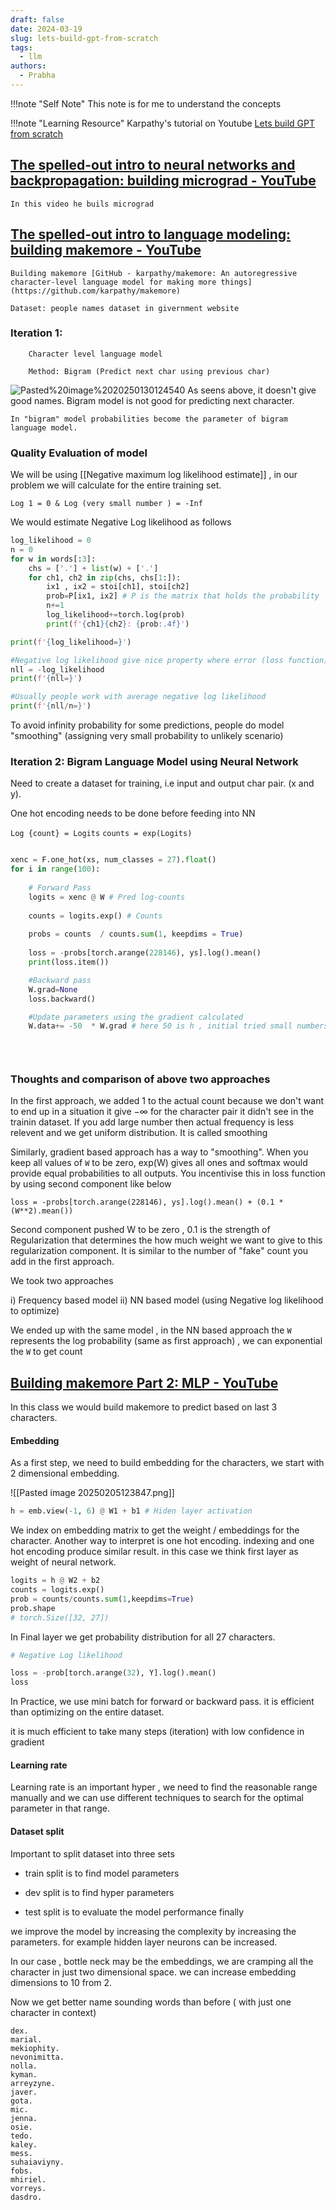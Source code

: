 ```yaml
---
draft: false
date: 2024-03-19
slug: lets-build-gpt-from-scratch
tags:
  - llm
authors:
  - Prabha
---
```

!!!note "Self Note"
	This note is for me to understand the concepts


!!!note "Learning Resource"
	Karpathy's tutorial on Youtube [Lets build GPT from scratch](https://www.youtube.com/watch?v=kCc8FmEb1nY&t=2794s)


## [The spelled-out intro to neural networks and backpropagation: building micrograd - YouTube](https://www.youtube.com/watch?v=VMj-3S1tku0&list=PLAqhIrjkxbuWI23v9cThsA9GvCAUhRvKZ&index=1)

	In this video he buils micrograd


## [The spelled-out intro to language modeling: building makemore - YouTube](https://youtu.be/PaCmpygFfXo?list=PLAqhIrjkxbuWI23v9cThsA9GvCAUhRvKZ)

	Building makemore [GitHub - karpathy/makemore: An autoregressive character-level language model for making more things](https://github.com/karpathy/makemore)

	Dataset: people names dataset in givernment website
	
### Iteration 1:
		Character level language model
		
		Method: Bigram (Predict next char using previous char)
![Pasted%20image%2020250130124540](docs/writing/posts/img/Pasted%20image%2020250130124540.png)
	As seens above, it doesn't give good names. Bigram model is not good for predicting next character.
	
	In "bigram" model probabilities become the parameter of bigram language model.

### Quality Evaluation of model

We will be using [[Negative maximum log likelihood estimate]] , in our problem we will calculate for the entire training set. 

	Log 1 = 0 & Log (very small number ) = -Inf

We would estimate Negative Log likelihood as follows 

```python
log_likelihood = 0
n = 0
for w in words[:3]:
    chs = ['.'] + list(w) + ['.']
    for ch1, ch2 in zip(chs, chs[1:]):
        ix1 , ix2 = stoi[ch1], stoi[ch2]
        prob=P[ix1, ix2] # P is the matrix that holds the probability
        n+=1
        log_likelihood+=torch.log(prob)
        print(f'{ch1}{ch2}: {prob:.4f}')

print(f'{log_likelihood=}')

#Negative log likelihood give nice property where error (loss function) should be small, i.e zero is good.
nll = -log_likelihood
print(f'{nll=}')

#Usually people work with average negative log likelihood
print(f'{nll/n=}')
```
	

To avoid infinity probability for some predictions, people do model "smoothing" (assigning very small probability to unlikely scenario)

### Iteration 2: Bigram Language Model using Neural Network

Need to create a dataset for training, i.e input and output char pair. (x and y).

One hot encoding needs to be done before feeding into NN

`Log {count} = Logits`
`counts = exp(Logits)`

```python

xenc = F.one_hot(xs, num_classes = 27).float()
for i in range(100):
    
    # Forward Pass
    logits = xenc @ W # Pred log-counts
    
    counts = logits.exp() # Counts
    
    probs = counts  / counts.sum(1, keepdims = True) 
    
    loss = -probs[torch.arange(228146), ys].log().mean()
    print(loss.item())

    #Backward pass
    W.grad=None
    loss.backward()

    #Update parameters using the gradient calculated
    W.data+= -50  * W.grad # here 50 is h , initial tried small numbers , like 0.1 but it is decreasing the loss very slowly hence increased to 50

    
    
```


### Thoughts and comparison of above two approaches

In the first approach, we added 1 to the actual count because we don't want to end up in a situation it give $-\infty$ for the character pair it didn't see in the trainin dataset. If you add large number then actual frequency is less relevent and we get uniform distribution. It is called smoothing


Similarly, gradient based approach has a way to "smoothing". When you keep all values of `W` to be zero, exp(W) gives all ones and softmax would provide equal probabilities to all outputs. You incentivise this in loss function by using second component like below 

 ```
loss = -probs[torch.arange(228146), ys].log().mean() + (0.1 * (W**2).mean())
```

Second component pushed W to be zero , 0.1 is the strength of Regularization that determines the how much weight we want to give to this regularization component. It is similar to the number of "fake" count you add in the first approach.

We took two approaches 

i)  Frequency based model 
ii) NN based model (using Negative log likelihood to optimize)

We ended up with the same model , in the  NN based approach the `W` represents the log probability (same as first approach) , we can exponential the `W` to get count 



## [Building makemore Part 2: MLP - YouTube](https://www.youtube.com/watch?v=TCH_1BHY58I)

In this class we would build makemore to predict based on last 3 characters.

#### Embedding
As a first step, we need to build embedding for the characters, we start with 2 dimensional embedding.

![[Pasted image 20250205123847.png]]

```python
h = emb.view(-1, 6) @ W1 + b1 # Hiden layer activation
```

We index on embedding matrix to get the weight / embeddings for the character. Another way to interpret is one hot encoding. indexing and one hot encoding produce similar result. in this case we think first layer as weight of neural network.

```python
logits = h @ W2 + b2
counts = logits.exp()
prob = counts/counts.sum(1,keepdims=True)
prob.shape
# torch.Size([32, 27])
```

In Final layer we get probability distribution for all 27 characters.


```python
# Negative Log likelihood 

loss = -prob[torch.arange(32), Y].log().mean()
loss
```

In Practice, we use mini batch for forward or backward pass. it is efficient than optimizing on the entire dataset.

it is much efficient to take many steps (iteration) with low confidence in gradient

#### Learning rate

Learning rate is an important hyper , we need to find the reasonable range manually and we can use different techniques to search for the optimal parameter in that range.

#### Dataset split

Important to split dataset into three sets
 - train split is to find model parameters 

- dev split is to find hyper parameters

- test split is to evaluate the model performance finally

we improve the model by increasing the complexity by increasing the parameters. for example hidden layer neurons can be increased.


In our case , bottle neck may be the embeddings, we are cramping all the character in just two dimensional space. we can increase embedding dimensions to 10 from 2.

Now we get better name sounding words than before ( with just one character in context)

```
dex.
marial.
mekiophity.
nevonimitta.
nolla.
kyman.
arreyzyne.
javer.
gota.
mic.
jenna.
osie.
tedo.
kaley.
mess.
suhaiaviyny.
fobs.
mhiriel.
vorreys.
dasdro.
```


